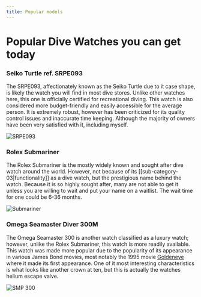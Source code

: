 ```yaml
---
title: Popular models
---
```

# Popular Dive Watches you can get today

### Seiko Turtle ref. SRPE093

The SRPE093, affectionately known as the Seiko Turtle due to it case shape, is likely the watch you will find in most dive stores. Unlike other watches here, this one is officially certified for recreational diving. This watch is also considered more budget-friendly and easily accessible for the average person. It is extremely robust, however has been criticized for its quality control issues and inaccurate time keeping. Although the majority of owners have been very satisfied with it, including myself.

![SRPE093](https://seikousa.com/cdn/shop/products/SRPE93_1_cc36718a-b6bb-4ed8-a66b-5346dd475784_450x450.png?v=1744226849)

### Rolex Submariner

The Rolex Submariner is the mostly widely known and sought after dive watch around the world. However, not because of its [[sub-category-03|functionality]] as a dive watch, but the prestigious name behind the watch. Because it is so highly sought after, many are not able to get it unless you are willing to wait and put your name on a waitlist. The wait time for one could be 6-36 months.

![Submariner](https://monochrome-watches.com/wp-content/uploads/2020/08/Rolex-Submariner-41mm-124060-no-date-Steel-2020-review-20-2048x2048.jpg) 

### Omega Seamaster Diver 300M

The Omega Seamaster 300 is another watch classified as a luxury watch; however, unlike the Rolex Submariner, this watch is more readily available. This watch was made more popular due to the popularity of its appearance in various James Bond movies, most notably the 1995 movie [Goldeneye](https://www.imdb.com/title/tt0113189/) where it made its first appearance. One of it most interesting characteristics is what looks like another crown at ten, but this is actually the watches helium escape valve.

![SMP 300](https://www.omegawatches.com/media/catalog/product/o/m/omega-seamaster-diver-300m-co-axial-master-chronometer-42-mm-21030422001001-23ffb2.png?w=700)
